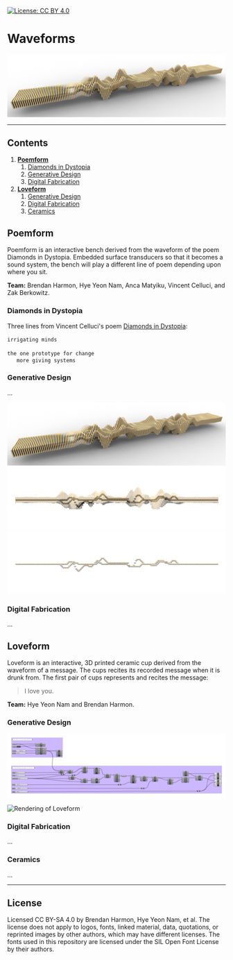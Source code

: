 [![License: CC BY 4.0](https://img.shields.io/badge/License-CC%20BY%204.0-lightgrey.svg)](https://creativecommons.org/licenses/by/4.0/)

# Waveforms

![Rendering of Dystopianform](poemform/images/fabform-rendering-1.png "Dystopianform")

---

## Contents
1. [**Poemform**](#poemform)
    1. [Diamonds in Dystopia](#diamonds-in-dystopia)
    1. [Generative Design](#generative-design)
    1. [Digital Fabrication](#digital-fabrication)
1. [**Loveform**](#loveform)
    1. [Generative Design](#generative-design)
    1. [Digital Fabrication](#digital-fabrication)
    1. [Ceramics](#ceramics)

## Poemform
Poemform is an interactive bench derived from the waveform
of the poem Diamonds in Dystopia.
Embedded surface transducers so that it becomes a sound system,
the bench will play a different line of poem
depending upon where you sit.

**Team:** Brendan Harmon, Hye Yeon Nam, Anca Matyiku, Vincent Celluci, and Zak Berkowitz.

### Diamonds in Dystopia
Three lines from Vincent Celluci's poem
[Diamonds in Dystopia](#poeform/text/diamonds-in-dystopia.txt):

```
irrigating minds

the one prototype for change
   more giving systems
```

### Generative Design
...

![Perspective rendering of Dystopianform](poemform/images/fabform-rendering-1.png "Rendering of Dystopianform")
![Elevational rendering of Dystopianform](poemform/images/fabform-rendering-2.png "Rendering of Dystopianform")
![Rendering of Dystopianform armature](poemform/images/fabform-rendering-3.png "Rendering of Dystopianform")


### Digital Fabrication
...

## Loveform
Loveform is an interactive, 3D printed ceramic cup
derived from the waveform of a message.
The cups recites its recorded message when it is drunk from.
The first pair of cups represents and recites the message:
> I love you.  

**Team:** Hye Yeon Nam and Brendan Harmon.

### Generative Design

![Visual programming script for Loveform](loveform/images/loveform-script.png "Loveform Script")

![Rendering of Loveform](loveform/images/loveform-rendering-1.png "Loveform Rendering")

### Digital Fabrication
...

### Ceramics
...

---

## License
Licensed CC BY-SA 4.0
by Brendan Harmon, Hye Yeon Nam, et al.
The license does not apply to logos, fonts, linked material, data, quotations,
or reprinted images by other authors, which may have different licenses.
The fonts used in this repository are licensed under the SIL Open Font License
by their authors.

